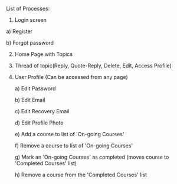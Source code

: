 List of Processes:

1. Login screen
   
  a) Register
  
  b) Forgot password
  
2. Home Page with Topics
3. Thread of topic(Reply, Quote-Reply, Delete, Edit, Access Profile)
4. User Profile (Can be accessed from any page)
   
   a) Edit Password
   
   b) Edit Email
   
   c) Edit Recovery Email
   
   d) Edit Profile Photo
   
   e) Add a course to list of 'On-going Courses'
   
   f) Remove a course to list of 'On-going Courses'
   
   g) Mark an 'On-going Courses' as completed (moves course to 'Completed Courses' list)
   
   h) Remove a course from the 'Completed Courses' list
   
